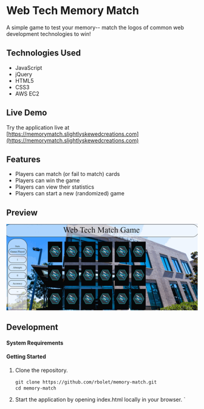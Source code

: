 # Web Tech Memory Match

A simple game to test your memory-- match the logos of common web development technologies to win!

## Technologies Used

- JavaScript
- jQuery
- HTML5
- CSS3
- AWS EC2

## Live Demo

Try the application live at [https://memorymatch.slightlyskewedcreations.com](https://memorymatch.slightlyskewedcreations.com)

## Features

- Players can match (or fail to match) cards
- Players can win the game
- Players can view their statistics
- Players can start a new (randomized) game

## Preview

![Memory Match](./memmatch.gif)

## Development

#### System Requirements

#### Getting Started

1. Clone the repository.

    ```shell
    git clone https://github.com/rbolet/memory-match.git
    cd memory-match
    ```

1. Start the application by opening index.html locally in your browser.
`
